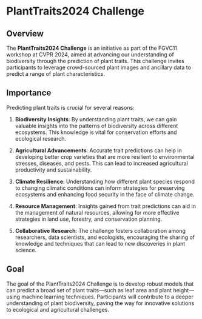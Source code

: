 # PlantTraits2024 Challenge

## Overview

The **PlantTraits2024 Challenge** is an initiative as part of the FGVC11 workshop at CVPR 2024, aimed at advancing our understanding of biodiversity through the prediction of plant traits. This challenge invites participants to leverage crowd-sourced plant images and ancillary data to predict a range of plant characteristics.

## Importance

Predicting plant traits is crucial for several reasons:

1. **Biodiversity Insights**: By understanding plant traits, we can gain valuable insights into the patterns of biodiversity across different ecosystems. This knowledge is vital for conservation efforts and ecological research.

2. **Agricultural Advancements**: Accurate trait predictions can help in developing better crop varieties that are more resilient to environmental stresses, diseases, and pests. This can lead to increased agricultural productivity and sustainability.

3. **Climate Resilience**: Understanding how different plant species respond to changing climatic conditions can inform strategies for preserving ecosystems and enhancing food security in the face of climate change.

4. **Resource Management**: Insights gained from trait predictions can aid in the management of natural resources, allowing for more effective strategies in land use, forestry, and conservation planning.

5. **Collaborative Research**: The challenge fosters collaboration among researchers, data scientists, and ecologists, encouraging the sharing of knowledge and techniques that can lead to new discoveries in plant science.

## Goal

The goal of the PlantTraits2024 Challenge is to develop robust models that can predict a broad set of plant traits—such as leaf area and plant height—using machine learning techniques. Participants will contribute to a deeper understanding of plant biodiversity, paving the way for innovative solutions to ecological and agricultural challenges.

